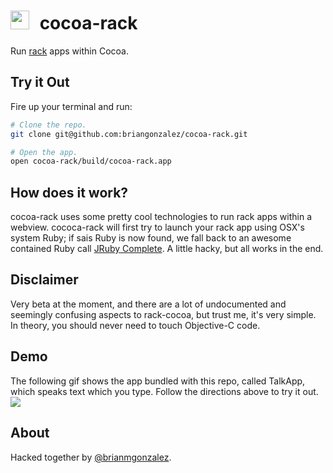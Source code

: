 <img src="https://raw.github.com/briangonzalez/cocoa-rack/master/server/public/images/icon.png" width=30 style="margin-right: 10px">  cocoa-rack
======================================

Run [rack](http://rack.github.io/) apps within Cocoa.


Try it Out
------------
Fire up your terminal and run:

```bash
# Clone the repo.
git clone git@github.com:briangonzalez/cocoa-rack.git

# Open the app.
open cocoa-rack/build/cocoa-rack.app
```

How does it work?
-------------------
cocoa-rack uses some pretty cool technologies to run rack apps within a webview. cococa-rack will first try to launch your rack app using OSX's system Ruby; if sais Ruby is now found, we fall back to an awesome contained Ruby call [JRuby Complete](http://www.jruby.org/download). A little hacky, but all works in the end.


Disclaimer
-----------
Very beta at the moment, and there are a lot of undocumented and seemingly confusing aspects to rack-cocoa, but trust me, it's very simple. In theory, you should never need to touch Objective-C code. 

Demo
-----
The following gif shows the app bundled with this repo, called TalkApp, which speaks text which you type. Follow the directions above to try it out.
<img src="https://raw.github.com/briangonzalez/cocoa-rack/master/server/public/images/cocoa-rack.gif">

About
-------
Hacked together by [@brianmgonzalez](http://twitter.com/brianmgonzalez).
